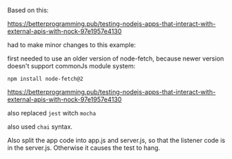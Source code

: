 Based on this:

https://betterprogramming.pub/testing-nodejs-apps-that-interact-with-external-apis-with-nock-97e1957e4130

had to make minor changes to this example:

first needed to use an older version of node-fetch, because newer version doesn't support commonJs module system:

```
npm install node-fetch@2
```

https://betterprogramming.pub/testing-nodejs-apps-that-interact-with-external-apis-with-nock-97e1957e4130



also replaced `jest` witch `mocha`

also used `chai` syntax.

Also split the app code into app.js and server.js, so that the listener code is in the server.js. Otherwise it causes the test to hang.